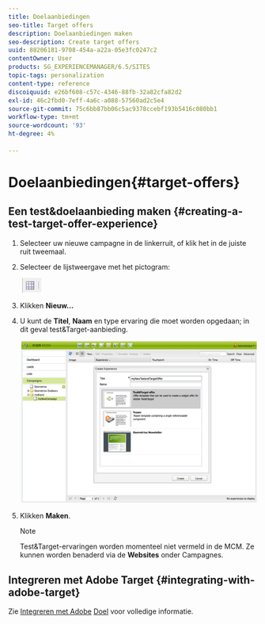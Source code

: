 ```yaml
---
title: Doelaanbiedingen
seo-title: Target offers
description: Doelaanbiedingen maken
seo-description: Create target offers
uuid: 88206181-9708-454a-a22a-05e3fc0247c2
contentOwner: User
products: SG_EXPERIENCEMANAGER/6.5/SITES
topic-tags: personalization
content-type: reference
discoiquuid: e26bf608-c57c-4346-88fb-32a82cfa82d2
exl-id: 46c2fbd0-7eff-4a6c-a088-57560ad2c5e4
source-git-commit: 75c6bb87bb06c5ac9378ccebf193b5416c080bb1
workflow-type: tm+mt
source-wordcount: '93'
ht-degree: 4%

---
```


# Doelaanbiedingen{#target-offers}

## Een test&amp;doelaanbieding maken {#creating-a-test-target-offer-experience}

1. Selecteer uw nieuwe campagne in de linkerruit, of klik het in de juiste ruit tweemaal.
1. Selecteer de lijstweergave met het pictogram:

   ![Lijstweergave](do-not-localize/chlimage_1-11.png)

1. Klikken **Nieuw...**
1. U kunt de **Titel**, **Naam** en type ervaring die moet worden opgedaan; in dit geval test&amp;Target-aanbieding.

   ![chlimage_1-139](assets/chlimage_1-139.png)

1. Klikken **Maken**.

   >[!NOTE]
   >
   >Test&amp;Target-ervaringen worden momenteel niet vermeld in de MCM. Ze kunnen worden benaderd via de **Websites** onder Campagnes.

## Integreren met Adobe Target {#integrating-with-adobe-target}

Zie [Integreren met Adobe](/help/sites-administering/target.md) [Doel](/help/sites-administering/target.md) voor volledige informatie.
